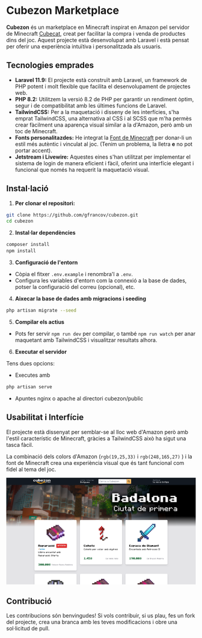 # Cubezon Marketplace

**Cubezon** és un marketplace en Minecraft inspirat en Amazon pel servidor de Minecraft [Cubecat](https://x.com/CubecatOficial), creat per facilitar la compra i venda de productes dins del joc. Aquest projecte està desenvolupat amb Laravel i està pensat per oferir una experiència intuïtiva i personalitzada als usuaris.

## Tecnologies emprades

- **Laravel 11.9:** El projecte està construït amb Laravel, un framework de PHP potent i molt flexible que facilita el desenvolupament de projectes web.
- **PHP 8.2:** Utilitzem la versió 8.2 de PHP per garantir un rendiment òptim, segur i de compatibilitat amb les últimes funcions de Laravel.
- **TailwindCSS:** Per a la maquetació i disseny de les interfícies, s'ha emprat TailwindCSS, una alternativa al CSS i al SCSS que m'ha permès crear fàcilment una aparença visual similar a la d'Amazon, però amb un toc de Minecraft.
- **Fonts personalitazdes:** He integrat la [Font de Minecraft](https://www.fontspace.com/minecraft-font-f28180) per donar-li un estil més autèntic i vinculat al joc. (Tenim un problema, la lletra **e** no pot portar accent).
- **Jetstream i Livewire:** Aquestes eines s'han utilitzat per implementar el sistema de login de manera eficient i fàcil, oferint una interfície elegant i funcional que només ha requerit la maquetació visual.

## Instal·lació

1. **Per clonar el repositori:**
```bash
git clone https://github.com/gfrancov/cubezon.git
cd cubezon
```

2. **Instal·lar dependències**
```bash
composer install
npm install
```

3. **Configuració de l'entorn**
- Còpia el fitxer `.env.example` i renombra'l a `.env`.
- Configura les variables d'entorn com la connexió a la base de dades, potser la configuració del correu (opcional), etc.

  
4. **Aixecar la base de dades amb migracions i seeding**
```bash
php artisan migrate --seed
```

5. **Compilar els actius**
- Pots fer servir `npm run dev` per compilar, o també `npm run watch` per anar maquetant amb TailwindCSS i visualitzar resultats alhora.

  
6. **Executar el servidor**

Tens dues opcions:
- Executes amb
```bash
php artisan serve
```
- Apuntes nginx o apache al directori cubezon/public

## Usabilitat i Interfície

El projecte està dissenyat per semblar-se al lloc web d'Amazon però amb l'estil característic de Minecraft, gràcies a TailwindCSS això ha sigut una tasca fàcil.

La combinació dels colors d'Amazon (`rgb(19,25,33)` i `rgb(248,165,27)` ) i la font de Minecraft crea una experiència visual que és tant funcional com fidel al tema del joc.

![Captura de pantalla del landing de Cubezon](screenshot.png)

## Contribució

Les contribucions són benvingudes! Si vols contribuir, si us plau, fes un fork del projecte, crea una branca amb les teves modificacions i obre una sol·licitud de pull.
